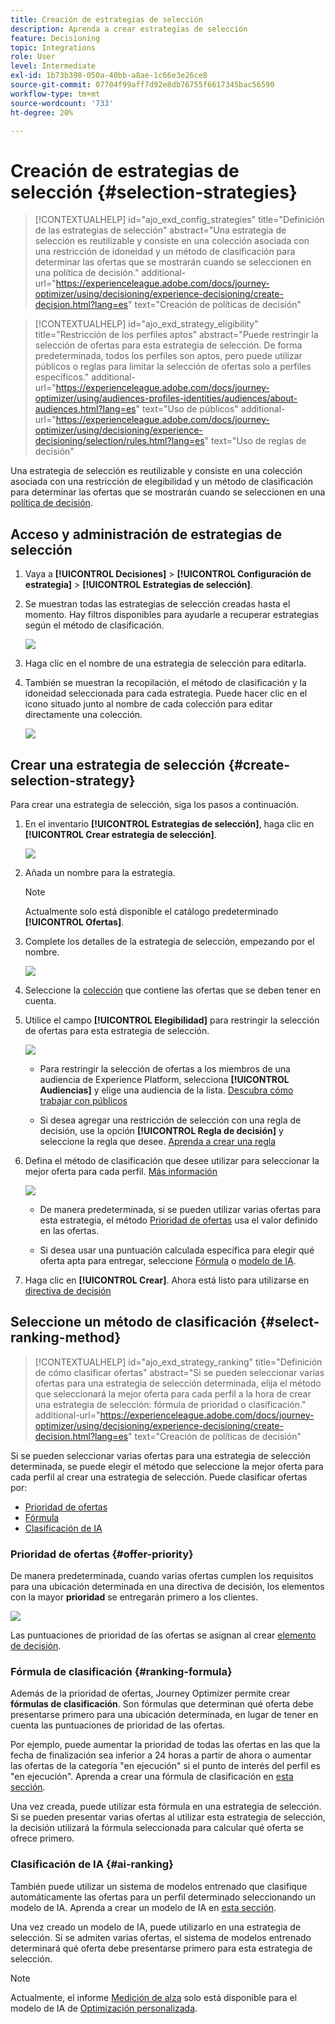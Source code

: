 ```yaml
---
title: Creación de estrategias de selección
description: Aprenda a crear estrategias de selección
feature: Decisioning
topic: Integrations
role: User
level: Intermediate
exl-id: 1b73b398-050a-40bb-a8ae-1c66e3e26ce8
source-git-commit: 07704f99aff7d92e8db76755f6617345bac56590
workflow-type: tm+mt
source-wordcount: '733'
ht-degree: 20%

---
```


# Creación de estrategias de selección {#selection-strategies}

>[!CONTEXTUALHELP]
>id="ajo_exd_config_strategies"
>title="Definición de las estrategias de selección"
>abstract="Una estrategia de selección es reutilizable y consiste en una colección asociada con una restricción de idoneidad y un método de clasificación para determinar las ofertas que se mostrarán cuando se seleccionen en una política de decisión."
>additional-url="https://experienceleague.adobe.com/docs/journey-optimizer/using/decisioning/experience-decisioning/create-decision.html?lang=es" text="Creación de políticas de decisión"

>[!CONTEXTUALHELP]
>id="ajo_exd_strategy_eligibility"
>title="Restricción de los perfiles aptos"
>abstract="Puede restringir la selección de ofertas para esta estrategia de selección. De forma predeterminada, todos los perfiles son aptos, pero puede utilizar públicos o reglas para limitar la selección de ofertas solo a perfiles específicos."
>additional-url="https://experienceleague.adobe.com/docs/journey-optimizer/using/audiences-profiles-identities/audiences/about-audiences.html?lang=es" text="Uso de públicos"
>additional-url="https://experienceleague.adobe.com/docs/journey-optimizer/using/decisioning/experience-decisioning/selection/rules.html?lang=es" text="Uso de reglas de decisión"

Una estrategia de selección es reutilizable y consiste en una colección asociada con una restricción de elegibilidad y un método de clasificación para determinar las ofertas que se mostrarán cuando se seleccionen en una [política de decisión](create-decision.md).

## Acceso y administración de estrategias de selección

1. Vaya a **[!UICONTROL Decisiones]** > **[!UICONTROL Configuración de estrategia]** > **[!UICONTROL Estrategias de selección]**.

1. Se muestran todas las estrategias de selección creadas hasta el momento. Hay filtros disponibles para ayudarle a recuperar estrategias según el método de clasificación.

   ![](assets/strategy-list-filters.png)

1. Haga clic en el nombre de una estrategia de selección para editarla.

1. También se muestran la recopilación, el método de clasificación y la idoneidad seleccionada para cada estrategia. Puede hacer clic en el icono situado junto al nombre de cada colección para editar directamente una colección.

   ![](assets/strategy-list-edit-collection.png)

## Crear una estrategia de selección {#create-selection-strategy}

Para crear una estrategia de selección, siga los pasos a continuación.

1. En el inventario **[!UICONTROL Estrategias de selección]**, haga clic en **[!UICONTROL Crear estrategia de selección]**.

   ![](assets/strategy-create-button.png)

1. Añada un nombre para la estrategia.

   >[!NOTE]
   >
   >Actualmente solo está disponible el catálogo predeterminado **[!UICONTROL Ofertas]**.

1. Complete los detalles de la estrategia de selección, empezando por el nombre.

   ![](assets/strategy-create-screen.png)

1. Seleccione la [colección](collections.md) que contiene las ofertas que se deben tener en cuenta.

1. Utilice el campo **[!UICONTROL Elegibilidad]** para restringir la selección de ofertas para esta estrategia de selección.

   ![](assets/strategy-create-eligibility.png)

   * Para restringir la selección de ofertas a los miembros de una audiencia de Experience Platform, selecciona **[!UICONTROL Audiencias]** y elige una audiencia de la lista. [Descubra cómo trabajar con públicos](../audience/about-audiences.md)

   * Si desea agregar una restricción de selección con una regla de decisión, use la opción **[!UICONTROL Regla de decisión]** y seleccione la regla que desee. [Aprenda a crear una regla](rules.md)

1. Defina el método de clasificación que desee utilizar para seleccionar la mejor oferta para cada perfil. [Más información](#select-ranking-method)

   ![](assets/strategy-create-ranking.png)

   * De manera predeterminada, si se pueden utilizar varias ofertas para esta estrategia, el método [Prioridad de ofertas](#offer-priority) usa el valor definido en las ofertas.

   * Si desea usar una puntuación calculada específica para elegir qué oferta apta para entregar, seleccione [Fórmula](#ranking-formula) o [modelo de IA](#ai-ranking).

1. Haga clic en **[!UICONTROL Crear]**. Ahora está listo para utilizarse en [directiva de decisión](create-decision.md)

## Seleccione un método de clasificación {#select-ranking-method}

>[!CONTEXTUALHELP]
>id="ajo_exd_strategy_ranking"
>title="Definición de cómo clasificar ofertas"
>abstract="Si se pueden seleccionar varias ofertas para una estrategia de selección determinada, elija el método que seleccionará la mejor oferta para cada perfil a la hora de crear una estrategia de selección: fórmula de prioridad o clasificación."
>additional-url="https://experienceleague.adobe.com/docs/journey-optimizer/using/decisioning/experience-decisioning/create-decision.html?lang=es" text="Creación de políticas de decisión"

Si se pueden seleccionar varias ofertas para una estrategia de selección determinada, se puede elegir el método que seleccione la mejor oferta para cada perfil al crear una estrategia de selección. Puede clasificar ofertas por:

* [Prioridad de ofertas](#offer-priority)
* [Fórmula](#ranking-formula)
* [Clasificación de IA](#ai-ranking)

### Prioridad de ofertas {#offer-priority}

De manera predeterminada, cuando varias ofertas cumplen los requisitos para una ubicación determinada en una directiva de decisión, los elementos con la mayor **prioridad** se entregarán primero a los clientes.

![](assets/item-priority.png)

Las puntuaciones de prioridad de las ofertas se asignan al crear [elemento de decisión](items.md).

### Fórmula de clasificación {#ranking-formula}

Además de la prioridad de ofertas, Journey Optimizer permite crear **fórmulas de clasificación**. Son fórmulas que determinan qué oferta debe presentarse primero para una ubicación determinada, en lugar de tener en cuenta las puntuaciones de prioridad de las ofertas.

Por ejemplo, puede aumentar la prioridad de todas las ofertas en las que la fecha de finalización sea inferior a 24 horas a partir de ahora o aumentar las ofertas de la categoría &quot;en ejecución&quot; si el punto de interés del perfil es &quot;en ejecución&quot;. Aprenda a crear una fórmula de clasificación en [esta sección](exd-ranking-formulas.md).

Una vez creada, puede utilizar esta fórmula en una estrategia de selección. Si se pueden presentar varias ofertas al utilizar esta estrategia de selección, la decisión utilizará la fórmula seleccionada para calcular qué oferta se ofrece primero.

### Clasificación de IA {#ai-ranking}

También puede utilizar un sistema de modelos entrenado que clasifique automáticamente las ofertas para un perfil determinado seleccionando un modelo de IA. Aprenda a crear un modelo de IA en [esta sección](../offers/ranking/ai-models.md).

Una vez creado un modelo de IA, puede utilizarlo en una estrategia de selección. Si se admiten varias ofertas, el sistema de modelos entrenado determinará qué oferta debe presentarse primero para esta estrategia de selección.

>[!NOTE]
>
>Actualmente, el informe [Medición de alza](../offers/ranking/auto-optimization-model.md#lift) solo está disponible para el modelo de IA de [Optimización personalizada](../offers/ranking/personalized-optimization-model.md).

